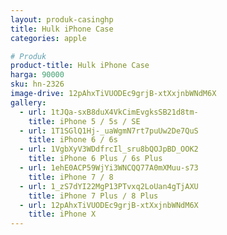 ```yaml
---
layout: produk-casinghp
title: Hulk iPhone Case
categories: apple

# Produk
product-title: Hulk iPhone Case
harga: 90000
sku: hn-2326
image-drive: 12pAhxTiVUODEc9grjB-xtXxjnbWNdM6X
gallery:
  - url: 1tJQa-sxB8duX4VkCimEvgksSB21d8tm-
    title: iPhone 5 / 5s / SE
  - url: 1T1SGlQ1Hj-_uaWgmN7rt7puUw2De7QuS
    title: iPhone 6 / 6s
  - url: 1VgbXyV3WDdfrcIl_sru8bQOJpBD_OOK2
    title: iPhone 6 Plus / 6s Plus
  - url: 1ehE0ACP59WjYi3WNCQQ77A0mXMuu-s73
    title: iPhone 7 / 8
  - url: 1_zS7dYI22MgP13PTvxq2LoUan4gTjAXU
    title: iPhone 7 Plus / 8 Plus
  - url: 12pAhxTiVUODEc9grjB-xtXxjnbWNdM6X
    title: iPhone X
---
```

